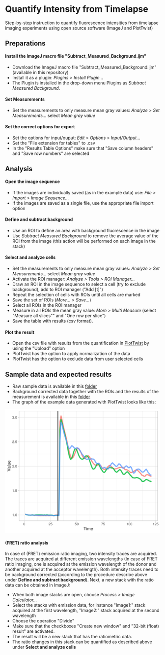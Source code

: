 # Quantify Intensity from Timelapse

Step-by-step instruction to quantify fluorescence intensities from timelapse imaging experiments using open source software (ImageJ and PlotTwist)


## Preparations

#### Install the ImageJ macro file "Subtract_Measured_Background.ijm"

* Download the ImageJ macro file "Subtract_Measured_Background.ijm" (available in this repository)
* Install it as a plugin: _Plugins > Install Plugin..._
* The Plugin is installed in the drop-down menu Plugins as _Subtract Measured Background_.

#### Set Measurements

* Set the measurements to only measure mean gray values: _Analyze > Set Measurements..._ select _Mean gray value_

#### Set the correct options for export
* Set the options for input/ouput: _Edit > Options > Input/Output..._
* Set the "File extension for tables" to .csv
* In the "Results Table Options" make sure that "Save column headers" and "Save row numbers" are selected

## Analysis

#### Open the image sequence
* If the images are individually saved (as in the example data) use: _File > Import > Image Sequence..._
* If the images are saved as a single file, use the appropriate file import option

#### Define and subtract background
* Use an ROI to define an area with background fluorescence in the image
* Use _Subtract Measured Background_ to remove the average value of the ROI from the image (this action will be performed on each image in the stack)

#### Select and analyze cells

* Set the measurements to only measure mean gray values: _Analyze > Set Measurements..._ select _Mean gray value_
* Activate the ROI manager: _Analyze > Tools > ROI Manager..._
* Draw an ROI in the image sequence to select a cell (try to exclude background), add to ROI manager ("Add [t]")
* Repeat the selection of cells with ROIs until all cells are marked
* Save the set of ROIs (_More... > Save..._)
* Select all ROIs in the ROI manager
* Measure in all ROIs the mean gray value: _More > Multi Measure_ (select "Measure all slices"" and "One row per slice")
* Save the table with results (csv format).

#### Plot the result

* Open the csv file with results from the quantification in [PlotTwist](https://huygens.science.uva.nl/PlotTwist/) by using the "Upload" option
* PlotTwist has the option to apply normalization of the data
* PlotTwist has the option to exclude data from user selected cells

## Sample data and expected results
* Raw sample data is available in this [folder](https://github.com/JoachimGoedhart/Quantify-Intensity-from-Timelapse/tree/master/Example-data_raw)
* Background corrected data together with the ROIs and the results of the measurement is available in this [folder](https://github.com/JoachimGoedhart/Quantify-Intensity-from-Timelapse/tree/master/Example-data_processed)
* The graph of the example data generated with PlotTwist looks like this:


![alt text](https://github.com/JoachimGoedhart/Quantify-Intensity-from-Timelapse/blob/master/Example-data_processed/PlotTwist-results.png "Output")


#### (FRET) ratio analysis

In case of (FRET) emission ratio imaging, two intensity traces are acquired. The traces are acquired at different emission wavelengths (In case of FRET ratio imaging, one is acquired at the emission wavelength of the donor and another acquired at the acceptor wavelength).
Both intensity traces need to be background corrected (according to the procedure describe above under **Define and subtract background**). Next, a new stack with the ratio data can be obtained in ImageJ:
* When both image stacks are open, choose _Process > Image Calculator..._
* Select the stacks with emission data, for instance "Image1:" stack acquired at the first wavelength, "Image2:" stack acquired at the second wavelength
* Choose the operation "Divide"
* Make sure that the checkboxes "Create new window" and "32-bit (float) result" are activated.
* The result will be a new stack that has the ratiometric data.
* The ratio changes in this stack can be quantified as described above under **Select and analyze cells**




